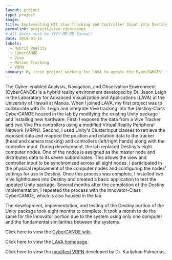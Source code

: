 ```yaml
---
layout: project
type: project
image: 
title: Implementing HTC Vive Tracking and Controller Input into Destiny-Class and Innovator-Class CyberCANOEs
permalink: projects/vive-cybercanoe
# All dates must be YYYY-MM-DD format!
date: 2019-01-15
labels:
  - Hybrid Reality
  - CyberCANOE
  - Vive
  - Motion Tracking
  - VRPN
summary: My first project working for LAVA to update the CyberCANOEs' tracking.
---
```


The Cyber-enabled Analysis, Navigation, and Observation Environment (CyberCANOE) is a hybrid reality environment developed by Dr. Jason Leigh in the Laboratory for Advanced Visualization and Applications (LAVA) at the University of Hawaii at Manoa. When I joined LAVA, my first project was to collaborate with Dr. Leigh and integrate Vive tracking into the Destiny-Class CyberCANOE housed in the lab by modifying the existing Unity package and installing new hardware. First, I exposed the data from a Vive Tracker and two Vive Pro controllers using a modified Virtual Reality Peripheral Network (VRPN). Second, I used Unity's ClusterInput classes to retrieve the exposed data and mapped the position and rotation data to the tracker (head and camera tracking) and controllers (left/right hands) along with the controller input. During development, the lab replaced Destiny's eight computer nodes. One of the nodes is assigned as the master node and distributes data to its seven subordinates. This allows the view and controller input to be synchronized across all eight nodes. I participated in the physical replacement of the computer nodes and configuring the nodes' settings for use in Destiny. Once this process was complete, I installed two Vive lighthouses into Destiny and created a basic application to test the updated Unity package. Several months after the completion of the Destiny implementation, I repeated the process with the Innovator-Class CyberCANOE, which is also housed in the lab. 

The development, implementation, and testing of the Destiny portion of the Unity package took eight months to complete. It took a month to do the same for the Innovator portion due to the system using only one computer and the fundamental similarities between the systems. 

Click here to view the [CyberCANOE wiki](https://github.com/uhmlavalab/CyberCANOE/wiki).

Click here to view the [LAVA homepage](https://www.lavaflow.info/).

Click here to view the [modified VRPN](https://gitlab.com/karlun/vrpn-openvr) developed by Dr. Karljohan Palmerius.
